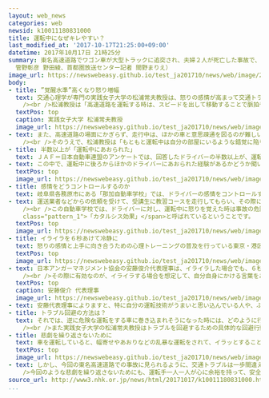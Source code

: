 ```yaml
---
layout: web_news
categories: web
newsid: k10011180831000
title: 運転中になぜキレやすい？
last_modified_at: '2017-10-17T21:25:00+09:00'
datetime: 2017年10月17日 21時25分
summary: 東名高速道路でワゴン車が大型トラックに追突され、夫婦２人が死亡した事故で、別の車でワゴン車の走行を妨害したとして２５歳の男が逮捕されました。男は、現場手前のパーキングエリアで通行の妨げになると注意されたことに腹を立てたことから、妨害する行為に及んだと見られています。車を運転中にささいなことで腹を立て、攻撃的になる人を見かけた人もいるかと思いますが、ドライバーはなぜ怒りやすくなるのか取材しました。（ネットワーク報道部記者
  管野彰彦 野田綾、首都圏放送センター記者 間野まりえ）
image_url: https://newswebeasy.github.io/test_ja201710/news/web/image/2017/10/17/K10011180831_1710172006_1710172012_01_02.jpg
body:
- title: ”覚醒水準”高くなり怒り増幅
  text: 交通心理学が専門の実践女子大学の松浦常夫教授は、怒りの感情が高まって交通トラブルが犯罪行為に発展する現象は<span class="pattern_1">「ロードレイジ」</span>と呼ばれていると指摘します。<br
    /><br />松浦教授は「高速道路を運転する時は、スピードを出して移動することで脈拍や血圧が上がるなど、神経が高ぶり、より感情的になりやすい。これを心理学では『覚醒水準が高い状態』と言い、この状態で、ほかの車が割り込んできたり、進路を邪魔されたりすると怒りの感情が出やすくなる」と指摘します。
  textPos: top
  caption: 実践女子大学 松浦常夫教授
  image_url: https://newswebeasy.github.io/test_ja201710/news/web/image/2017/10/17/K10011180831_1710172003_1710172012_01_03.jpg
- text: また、高速道路の場面にかぎらず、走行中は、ほかの車と意思疎通を図るのが難しいため、威嚇されたなどと誤解しやすくなると言います。例えば、軽く注意を促すつもりでパッシングされたとしても「挑発された」と感じたり、前の車が無意識に車線変更してきた時に「邪魔をされた」と思ったりするというのです。<br
    /><br />そのうえで、松浦教授は「もともと運転中は自分の部屋にいるような錯覚に陥りやすく、好きなようにふるまうことができると思いやすくなる。こうした状況の中でほかの車が自分の意図に反する行動をとると、攻撃的な意図がなくても、被害を受けたという錯覚が生まれ、そのことが怒りを増幅させることになる」と指摘します。
- title: 半数以上が「運転中にあおられた」
  text: ＪＡＦ＝日本自動車連盟のアンケートでは、回答したドライバーの半数以上が、運転中に後ろからほかのドライバーにあおられた経験があると答えています。ＪＡＦは去年６月、全国の自動車ユーザーを対象に、インターネットを通じて交通マナーに関するアンケートを実施し、６万４６７７人から回答を得ました。
- text: この中で、運転中に後ろからほかのドライバーにあおられた経験があるかどうか聞いたところ、「よくある」と答えた人は７．９％、「時々ある」と答えた人は４６．６％で、合わせて半数以上の人があおられた経験があるということです。
  textPos: top
  image_url: https://newswebeasy.github.io/test_ja201710/news/web/image/2017/10/17/K10011180831_1710172001_1710172012_01_04.jpg
- title: 感情をどうコントロールするのか
  text: 岐阜県各務原市にある「那加自動車学校」では、ドライバーの感情をコントロールする方法を指導しています。
- text: 運送業者などからの依頼を受けて、受講生に教習コースを走行してもらい、その際に、助手席に乗った教官が「急いで運転して」などと、あえて焦らせる発言をして安全運転ができるのかを確認しています。この講習で、多くのドライバーが左右の安全確認を忘れるなど感情の乱れからいつもどおりの運転ができなくなるということです。<br
    /><br />この自動車学校では、ドライバーに対し、運転中に怒りを覚えた時は事故の危険が高くなるとして、短い時間、気を紛らわせて怒りの感情を抑えるよう呼びかけています。具体的には、その時に感じたことを言葉に出すことで感情を落ち着かせるというもので、自動車学校によりますと心理学の分野で<span
    class="pattern_1">「カタルシス効果」</span>と呼ばれているということです。
  textPos: top
  image_url: https://newswebeasy.github.io/test_ja201710/news/web/image/2017/10/17/K10011180831_1710172002_1710172012_01_05.jpg
- title: イライラを６秒あけて冷静に
  text: 怒りの感情と上手に向き合うための心理トレーニングの普及を行っている東京・港区の日本アンガーマネジメント協会も言葉に出して気持ちを落ち着かせる「カタルシス効果」は、危険な運転を減らすのに重要だと指摘します。
  textPos: top
  image_url: https://newswebeasy.github.io/test_ja201710/news/web/image/2017/10/17/K10011180831_1710172003_1710172012_01_06.jpg
- text: 日本アンガーマネジメント協会の安藤俊介代表理事は、イライラした場合でも、６秒、間を置くことで多くの人は冷静になることができるので、その間に言葉に出して気持ちを落ち着かせるのが望ましいと言います。<br
    /><br />その際に有効なのが、イライラする場合を想定して、自分自身にかける言葉をあらかじめ用意しておくことで、「大丈夫」とか「たいしたことない」といった、前向きな言葉を言い聞かせることが大切だといいます。また、温度計をイメージして、自分がどれくらい怒っているのかを客観的に考えることで、怒りを行動に移すのを避けることができると指摘します。
  textPos: top
  caption: 安藤俊介 代表理事
  image_url: https://newswebeasy.github.io/test_ja201710/news/web/image/2017/10/17/K10011180831_1710172003_1710172012_01_07.jpg
- text: 安藤代表理事によりますと、特に自分の運転技術がうまいと思い込んでいる人や、ふだんおとなしい人、それにプライドが高い人が怒りやすくなる傾向があるということで、「そういった自覚がある人は、家族や大切なものの写真を手元に置いたり、車内に貼っておくことで、迷惑をかけたり失ったりするリスクが頭に浮かび、危険な運転の抑制になる」と話しています。
- title: トラブル回避の方法は？
  text: それでは、逆に危険な運転をする車に巻き込まれそうになった時には、どのように行動すればいいのか。<br /><br />安藤代表理事は「後ろからあおられたり、前に割り込まれたりした時にも絶対に挑発に乗ってはいけない。危害を加えようとする相手から離れることが大切だ」と指摘します。<br
    /><br />また実践女子大学の松浦常夫教授はトラブルを回避するための具体的な回避行動について「危険を感じたらまずは逃げることが大事で、自分の車を路肩に寄せて先に危険な車を行かせるなどして接触を避けるようにしてほしい。それができない場合には車の外に出ずに、車内で警察などに連絡するべきだ」と指摘します。
- title: 悲劇を繰り返さないために
  text: 車を運転していると、幅寄せやあおりなどの乱暴な運転をされて、イラッとすることがあると思います。
  textPos: top
  image_url: https://newswebeasy.github.io/test_ja201710/news/web/image/2017/10/17/K10011180831_1710172002_1710172012_01_08.jpg
- text: しかし、今回の東名高速道路での事故に見られるように、交通トラブルは一歩間違えれば、大惨事につながりかねず、その代償は極めて大きくなります。<br /><br
    />今回のような悲劇を繰り返さないためにも、運転手一人一人が心に余裕を持って、安全運転を心がけることが何よりも求められています。
source_url: http://www3.nhk.or.jp/news/html/20171017/k10011180831000.html
...
```

